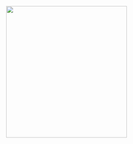 <p align="center">
<img src="https://mhabibr02.github.io/Page-Web-Development/assets/img/portfolio/webdev-104.png" width="80%" height="30%">
</p>
